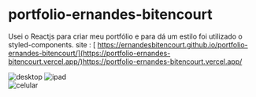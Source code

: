 # portfolio-ernandes-bitencourt

Usei o Reactjs para criar meu portfólio e para dá um estilo foi utilizado o styled-components.
site : [ https://ernandesbitencourt.github.io/portfolio-ernandes-bitencourt/](https://portfolio-ernandes-bitencourt.vercel.app/)https://portfolio-ernandes-bitencourt.vercel.app/


![desktop](https://github.com/ErnandesBitencourt/portfolio-ernandes-bitencourt/assets/80565676/64853346-1b5a-47d2-a04d-d72022a3bc2e) ![ipad](https://github.com/ErnandesBitencourt/portfolio-ernandes-bitencourt/assets/80565676/efd5e949-406f-49a6-ac4b-a19b2240722b)   
![celular](https://github.com/ErnandesBitencourt/portfolio-ernandes-bitencourt/assets/80565676/d59bd7ae-8106-469b-9e21-a1396b8212a5)


